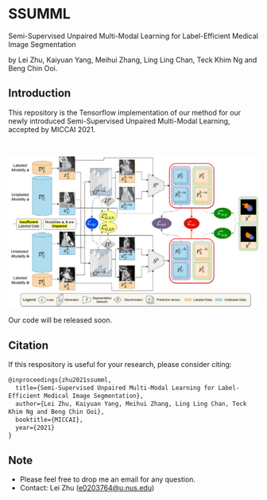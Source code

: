 # SSUMML
Semi-Supervised Unpaired Multi-Modal Learning for Label-Efficient Medical Image Segmentation

by Lei Zhu, Kaiyuan Yang, Meihui Zhang, Ling Ling Chan, Teck Khim Ng and Beng Chin Ooi.

## Introduction
This repository is the Tensorflow implementation of our method for our newly introduced Semi-Supervised Unpaired Multi-Modal Learning, accepted by MICCAI 2021.

<br/>
<p align="center">
  <img src="main_figure.png">
</p>


Our code will be released soon.


## Citation
If this respository is useful for your research, please consider citing:
```angular2html
@inproceedings{zhu2021ssumml,
  title={Semi-Supervised Unpaired Multi-Modal Learning for Label-Efficient Medical Image Segmentation},
  author={Lei Zhu, Kaiyuan Yang, Meihui Zhang, Ling Ling Chan, Teck Khim Ng and Beng Chin Ooi},
  booktitle={MICCAI}, 
  year={2021}
}
```


## Note
* Please feel free to drop me an email for any question.
* Contact: Lei Zhu (e0203764@u.nus.edu)

